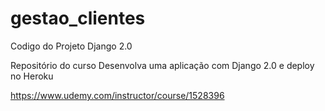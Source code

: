 # gestao_clientes
Codigo do Projeto Django 2.0

Repositório do curso
Desenvolva uma aplicação com Django 2.0 e deploy no Heroku

https://www.udemy.com/instructor/course/1528396

